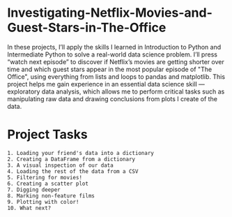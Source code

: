 # Investigating-Netflix-Movies-and-Guest-Stars-in-The-Office
In these projects, I’ll apply the skills I learned in Introduction to Python and Intermediate Python to solve a real-world data science problem. I’ll press “watch next episode” to discover if Netflix’s movies are getting shorter over time and which guest stars appear in the most popular episode of "The Office", using everything from lists and loops to pandas and matplotlib.  This project helps me gain experience in an essential data science skill — exploratory data analysis, which allows me to perform critical tasks such as manipulating raw data and drawing conclusions from plots I create of the data.

# Project Tasks
    1. Loading your friend's data into a dictionary
    2. Creating a DataFrame from a dictionary
    3. A visual inspection of our data
    4. Loading the rest of the data from a CSV
    5. Filtering for movies!
    6. Creating a scatter plot
    7. Digging deeper
    8. Marking non-feature films
    9. Plotting with color!
    10. What next?
